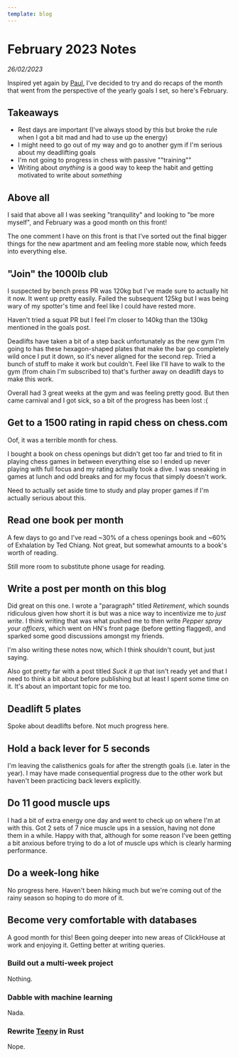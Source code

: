 ```yaml
---
template: blog
---
```

# February 2023 Notes

_26/02/2023_

Inspired yet again by [Paul](https://pauldambra.dev/2023/02/jan-month-notes.html), I've decided to try and do recaps of the month that went from the perspective of the yearly goals I set, so here's February.

## Takeaways

- Rest days are important (I've always stood by this but broke the rule when I got a bit mad and had to use up the energy)
- I might need to go out of my way and go to another gym if I'm serious about my deadlifting goals
- I'm not going to progress in chess with passive ""training""
- Writing about _anything_ is a good way to keep the habit and getting motivated to write about _something_

## Above all

I said that above all I was seeking "tranquility" and looking to "be more myself", and February was a good month on this front!

The one comment I have on this front is that I've sorted out the final bigger things for the new apartment and am feeling more stable now, which feeds into everything else. 

## "Join" the 1000lb club

I suspected by bench press PR was 120kg but I've made sure to actually hit it now. It went up pretty easily. Failed the subsequent 125kg but I was being wary of my spotter's time and feel like I could have rested more.

Haven't tried a squat PR but I feel I'm closer to 140kg than the 130kg mentioned in the goals post.

Deadlifts have taken a bit of a step back unfortunately as the new gym I'm going to has these hexagon-shaped plates that make the bar go completely wild once I put it down, so it's never aligned for the second rep. Tried a bunch of stuff to make it work but couldn't. Feel like I'll have to walk to the gym (from chain I'm subscribed to) that's further away on deadlift days to make this work.

Overall had 3 great weeks at the gym and was feeling pretty good. But then came carnival and I got sick, so a bit of the progress has been lost :(

## Get to a 1500 rating in rapid chess on chess.com

Oof, it was a terrible month for chess.

I bought a book on chess openings but didn't get too far and tried to fit in playing chess games in between everything else so I ended up never playing with full focus and my rating actually took a dive. I was sneaking in games at lunch and odd breaks and for my focus that simply doesn't work.

Need to actually set aside time to study and play proper games if I'm actually serious about this.

## Read one book per month

A few days to go and I've read ~30% of a chess openings book and ~60% of Exhalation by Ted Chiang. Not great, but somewhat amounts to a book's worth of reading.

Still more room to substitute phone usage for reading.

## Write a post per month on this blog

Did great on this one. I wrote a "paragraph" titled _Retirement_, which sounds ridiculous given how short it is but was a nice way to incentivize me to _just write_. I think writing that was what pushed me to then write _Pepper spray your officers_, which went on HN's front page (before getting flagged), and sparked some good discussions amongst my friends.

I'm also writing these notes now, which I think shouldn't count, but just saying.

Also got pretty far with a post titled _Suck it up_ that isn't ready yet and that I need to think a bit about before publishing but at least I spent some time on it. It's about an important topic for me too.

## Deadlift 5 plates

Spoke about deadlifts before. Not much progress here.

## Hold a back lever for 5 seconds

I'm leaving the calisthenics goals for after the strength goals (i.e. later in the year). I may have made consequential progress due to the other work but haven't been practicing back levers explicitly.

## Do 11 good muscle ups

I had a bit of extra energy one day and went to check up on where I'm at with this. Got 2 sets of 7 nice muscle ups in a session, having not done them in a while. Happy with that, although for some reason I've been getting a bit anxious before trying to do a lot of muscle ups which is clearly harming performance.

## Do a week-long hike

No progress here. Haven't been hiking much but we're coming out of the rainy season so hoping to do more of it.

## Become very comfortable with databases

A good month for this! Been going deeper into new areas of ClickHouse at work and enjoying it. Getting better at writing queries.

### Build out a multi-week project

Nothing.

### Dabble with machine learning

Nada.

### Rewrite [Teeny](https://yakkomajuri.com/blog/teeny) in Rust

Nope.